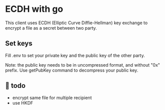 # ECDH with go

This client uses ECDH (Elliptic Curve Diffie-Hellman) key exchange to encrypt a file as a secret between two party.

## Set keys

Fill .env to set your private key and the public key of the other party.

Note: the public key needs to be in uncompressed format, and without "0x" prefix. Use getPubKey command to decompress your public key.

## 🔧 todo

- encrypt same file for multiple recipient
- use HKDF